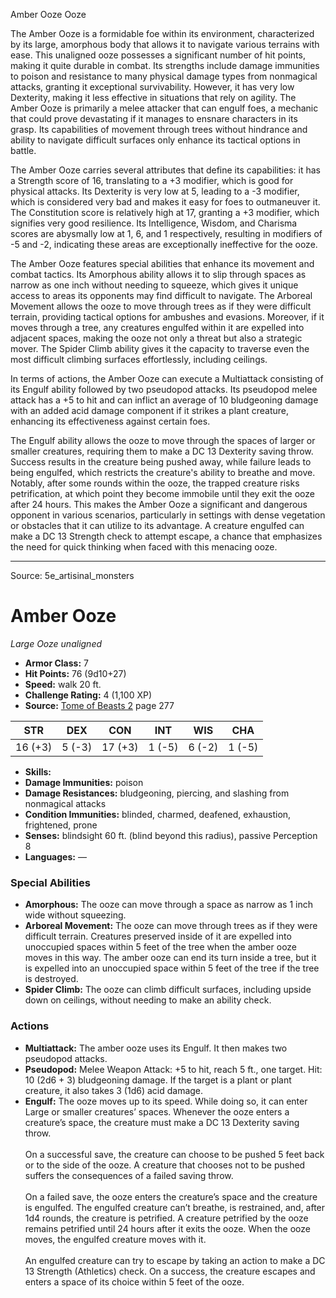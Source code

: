<MonsterName/>Amber Ooze</MonsterName>
<CreatureType/>Ooze</CreatureType>

<summary>The Amber Ooze is a formidable foe within its environment, characterized by its large, amorphous body that allows it to navigate various terrains with ease. This unaligned ooze possesses a significant number of hit points, making it quite durable in combat. Its strengths include damage immunities to poison and resistance to many physical damage types from nonmagical attacks, granting it exceptional survivability. However, it has very low Dexterity, making it less effective in situations that rely on agility. The Amber Ooze is primarily a melee attacker that can engulf foes, a mechanic that could prove devastating if it manages to ensnare characters in its grasp. Its capabilities of movement through trees without hindrance and ability to navigate difficult surfaces only enhance its tactical options in battle.</summary>

<detail>

The Amber Ooze carries several attributes that define its capabilities: it has a Strength score of 16, translating to a +3 modifier, which is good for physical attacks. Its Dexterity is very low at 5, leading to a -3 modifier, which is considered very bad and makes it easy for foes to outmaneuver it. The Constitution score is relatively high at 17, granting a +3 modifier, which signifies very good resilience. Its Intelligence, Wisdom, and Charisma scores are abysmally low at 1, 6, and 1 respectively, resulting in modifiers of -5 and -2, indicating these areas are exceptionally ineffective for the ooze.

The Amber Ooze features special abilities that enhance its movement and combat tactics. Its Amorphous ability allows it to slip through spaces as narrow as one inch without needing to squeeze, which gives it unique access to areas its opponents may find difficult to navigate. The Arboreal Movement allows the ooze to move through trees as if they were difficult terrain, providing tactical options for ambushes and evasions. Moreover, if it moves through a tree, any creatures engulfed within it are expelled into adjacent spaces, making the ooze not only a threat but also a strategic mover. The Spider Climb ability gives it the capacity to traverse even the most difficult climbing surfaces effortlessly, including ceilings.

In terms of actions, the Amber Ooze can execute a Multiattack consisting of its Engulf ability followed by two pseudopod attacks. Its pseudopod melee attack has a +5 to hit and can inflict an average of 10 bludgeoning damage with an added acid damage component if it strikes a plant creature, enhancing its effectiveness against certain foes.

The Engulf ability allows the ooze to move through the spaces of larger or smaller creatures, requiring them to make a DC 13 Dexterity saving throw. Success results in the creature being pushed away, while failure leads to being engulfed, which restricts the creature's ability to breathe and move. Notably, after some rounds within the ooze, the trapped creature risks petrification, at which point they become immobile until they exit the ooze after 24 hours. This makes the Amber Ooze a significant and dangerous opponent in various scenarios, particularly in settings with dense vegetation or obstacles that it can utilize to its advantage. A creature engulfed can make a DC 13 Strength check to attempt escape, a chance that emphasizes the need for quick thinking when faced with this menacing ooze.</detail>



---

Source: 5e_artisinal_monsters

# Amber Ooze

*Large* *Ooze* *unaligned*

- **Armor Class:** 7
- **Hit Points:** 76 (9d10+27)
- **Speed:** walk 20 ft.
- **Challenge Rating:** 4 (1,100 XP)
- **Source:** [Tome of Beasts 2](https://koboldpress.com/kpstore/product/tome-of-beasts-2-for-5th-edition) page 277

| STR | DEX | CON | INT | WIS | CHA |
| --- | --- | --- | --- | --- | --- |
| 16 (+3) | 5 (-3) | 17 (+3) | 1 (-5) | 6 (-2) | 1 (-5) |

- **Skills:** 
- **Damage Immunities:** poison
- **Damage Resistances:** bludgeoning, piercing, and slashing from nonmagical attacks
- **Condition Immunities:** blinded, charmed, deafened, exhaustion, frightened, prone
- **Senses:** blindsight 60 ft. (blind beyond this radius), passive Perception 8
- **Languages:** —

### Special Abilities

- **Amorphous:** The ooze can move through a space as narrow as 1 inch wide without squeezing.
- **Arboreal Movement:** The ooze can move through trees as if they were difficult terrain. Creatures preserved inside of it are expelled into unoccupied spaces within 5 feet of the tree when the amber ooze moves in this way. The amber ooze can end its turn inside a tree, but it is expelled into an unoccupied space within 5 feet of the tree if the tree is destroyed.
- **Spider Climb:** The ooze can climb difficult surfaces, including upside down on ceilings, without needing to make an ability check.

### Actions

- **Multiattack:** The amber ooze uses its Engulf. It then makes two pseudopod attacks.
- **Pseudopod:** Melee Weapon Attack: +5 to hit, reach 5 ft., one target. Hit: 10 (2d6 + 3) bludgeoning damage. If the target is a plant or plant creature, it also takes 3 (1d6) acid damage.
- **Engulf:** The ooze moves up to its speed. While doing so, it can enter Large or smaller creatures’ spaces. Whenever the ooze enters a creature’s space, the creature must make a DC 13 Dexterity saving throw.<br><br>On a successful save, the creature can choose to be pushed 5 feet back or to the side of the ooze. A creature that chooses not to be pushed suffers the consequences of a failed saving throw.<br><br>On a failed save, the ooze enters the creature’s space and the creature is engulfed. The engulfed creature can’t breathe, is restrained, and, after 1d4 rounds, the creature is petrified. A creature petrified by the ooze remains petrified until 24 hours after it exits the ooze. When the ooze moves, the engulfed creature moves with it.<br><br>An engulfed creature can try to escape by taking an action to make a DC 13 Strength (Athletics) check. On a success, the creature escapes and enters a space of its choice within 5 feet of the ooze.




